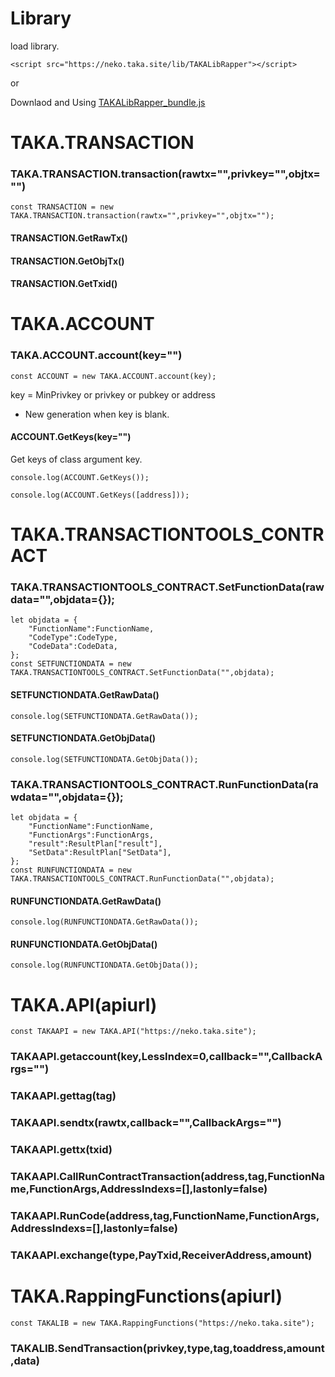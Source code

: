 Library
====

load library.

	<script src="https://neko.taka.site/lib/TAKALibRapper"></script>

or

Downlaod and Using [TAKALibRapper_bundle.js](https://github.com/uzuracanfly/TAKA/blob/master/UI/lib/TAKALibRapper_bundle.js)







# TAKA.TRANSACTION

### TAKA.TRANSACTION.transaction(rawtx="",privkey="",objtx="")

	const TRANSACTION = new TAKA.TRANSACTION.transaction(rawtx="",privkey="",objtx="");

#### TRANSACTION.GetRawTx()

#### TRANSACTION.GetObjTx()

#### TRANSACTION.GetTxid()








# TAKA.ACCOUNT

### TAKA.ACCOUNT.account(key="")

	const ACCOUNT = new TAKA.ACCOUNT.account(key);

key = MinPrivkey or privkey or pubkey or address
* New generation when key is blank.

#### ACCOUNT.GetKeys(key="")

Get keys of class argument key.

	console.log(ACCOUNT.GetKeys());

	console.log(ACCOUNT.GetKeys([address]));






# TAKA.TRANSACTIONTOOLS_CONTRACT

### TAKA.TRANSACTIONTOOLS_CONTRACT.SetFunctionData(rawdata="",objdata={});

	let objdata = {
		"FunctionName":FunctionName,
		"CodeType":CodeType,
		"CodeData":CodeData,
	};
	const SETFUNCTIONDATA = new TAKA.TRANSACTIONTOOLS_CONTRACT.SetFunctionData("",objdata);


#### SETFUNCTIONDATA.GetRawData()

	console.log(SETFUNCTIONDATA.GetRawData());

#### SETFUNCTIONDATA.GetObjData()

	console.log(SETFUNCTIONDATA.GetObjData());




### TAKA.TRANSACTIONTOOLS_CONTRACT.RunFunctionData(rawdata="",objdata={});

	let objdata = {
		"FunctionName":FunctionName,
		"FunctionArgs":FunctionArgs,
		"result":ResultPlan["result"],
		"SetData":ResultPlan["SetData"],
	};
	const RUNFUNCTIONDATA = new TAKA.TRANSACTIONTOOLS_CONTRACT.RunFunctionData("",objdata);

#### RUNFUNCTIONDATA.GetRawData()

	console.log(RUNFUNCTIONDATA.GetRawData());

#### RUNFUNCTIONDATA.GetObjData()

	console.log(RUNFUNCTIONDATA.GetObjData());






# TAKA.API(apiurl)

	const TAKAAPI = new TAKA.API("https://neko.taka.site");

### TAKAAPI.getaccount(key,LessIndex=0,callback="",CallbackArgs="")

### TAKAAPI.gettag(tag)

### TAKAAPI.sendtx(rawtx,callback="",CallbackArgs="")

### TAKAAPI.gettx(txid)

### TAKAAPI.CallRunContractTransaction(address,tag,FunctionName,FunctionArgs,AddressIndexs=[],lastonly=false)

### TAKAAPI.RunCode(address,tag,FunctionName,FunctionArgs,AddressIndexs=[],lastonly=false)

### TAKAAPI.exchange(type,PayTxid,ReceiverAddress,amount)








# TAKA.RappingFunctions(apiurl)

	const TAKALIB = new TAKA.RappingFunctions("https://neko.taka.site");


### TAKALIB.SendTransaction(privkey,type,tag,toaddress,amount,data)